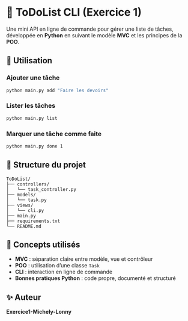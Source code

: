 # 📝 ToDoList CLI (Exercice 1)

Une mini API en ligne de commande pour gérer une liste de tâches, développée en **Python** en suivant le modèle **MVC** et les principes de la **POO**.

## 🚀 Utilisation

### Ajouter une tâche
```bash
python main.py add "Faire les devoirs"
```

### Lister les tâches
```bash
python main.py list
```

### Marquer une tâche comme faite
```bash
python main.py done 1
```

## 🧱 Structure du projet
```
ToDoList/
├── controllers/
│   └── task_controller.py
├── models/
│   └── task.py
├── views/
│   └── cli.py
├── main.py
├── requirements.txt
└── README.md
```

## 🧠 Concepts utilisés
- **MVC** : séparation claire entre modèle, vue et contrôleur
- **POO** : utilisation d’une classe `Task`
- **CLI** : interaction en ligne de commande
- **Bonnes pratiques Python** : code propre, documenté et structuré

## ✨ Auteur
**Exercice1-Michely-Lonny**
